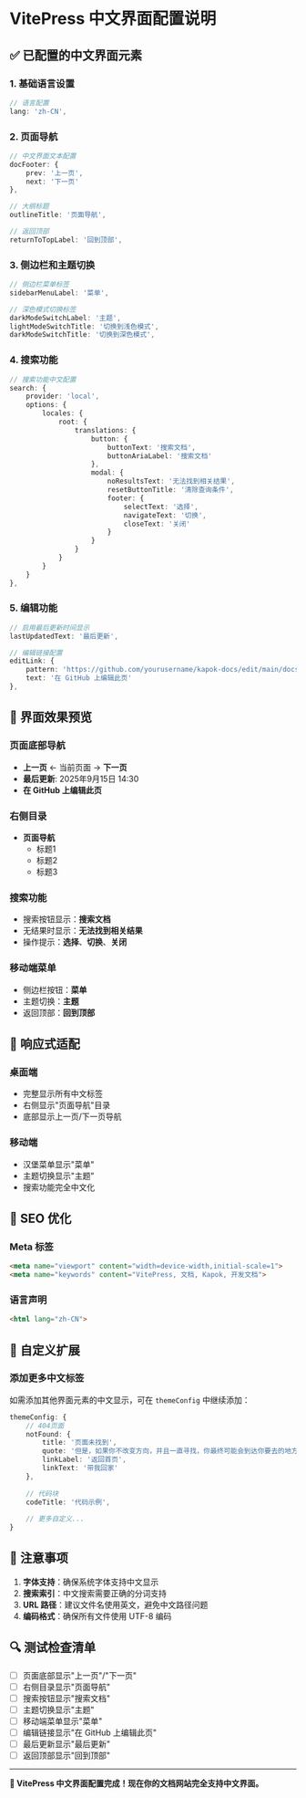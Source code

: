 # VitePress 中文界面配置说明

## ✅ 已配置的中文界面元素

### 1. 基础语言设置
```typescript
// 语言配置
lang: 'zh-CN',
```

### 2. 页面导航
```typescript
// 中文界面文本配置
docFooter: {
    prev: '上一页',
    next: '下一页'
},

// 大纲标题
outlineTitle: '页面导航',

// 返回顶部
returnToTopLabel: '回到顶部',
```

### 3. 侧边栏和主题切换
```typescript
// 侧边栏菜单标签
sidebarMenuLabel: '菜单',

// 深色模式切换标签
darkModeSwitchLabel: '主题',
lightModeSwitchTitle: '切换到浅色模式',
darkModeSwitchTitle: '切换到深色模式',
```

### 4. 搜索功能
```typescript
// 搜索功能中文配置
search: {
    provider: 'local',
    options: {
        locales: {
            root: {
                translations: {
                    button: {
                        buttonText: '搜索文档',
                        buttonAriaLabel: '搜索文档'
                    },
                    modal: {
                        noResultsText: '无法找到相关结果',
                        resetButtonTitle: '清除查询条件',
                        footer: {
                            selectText: '选择',
                            navigateText: '切换',
                            closeText: '关闭'
                        }
                    }
                }
            }
        }
    }
},
```

### 5. 编辑功能
```typescript
// 启用最后更新时间显示
lastUpdatedText: '最后更新',

// 编辑链接配置
editLink: {
    pattern: 'https://github.com/yourusername/kapok-docs/edit/main/docs/src/:path',
    text: '在 GitHub 上编辑此页'
},
```

## 🎯 界面效果预览

### 页面底部导航
- **上一页** ← 当前页面 → **下一页**
- **最后更新**: 2025年9月15日 14:30
- **在 GitHub 上编辑此页**

### 右侧目录
- **页面导航**
  - 标题1
  - 标题2
  - 标题3

### 搜索功能
- 搜索按钮显示：**搜索文档**
- 无结果时显示：**无法找到相关结果**
- 操作提示：**选择**、**切换**、**关闭**

### 移动端菜单
- 侧边栏按钮：**菜单**
- 主题切换：**主题**
- 返回顶部：**回到顶部**

## 📱 响应式适配

### 桌面端
- 完整显示所有中文标签
- 右侧显示"页面导航"目录
- 底部显示上一页/下一页导航

### 移动端
- 汉堡菜单显示"菜单"
- 主题切换显示"主题"
- 搜索功能完全中文化

## 🔧 SEO 优化

### Meta 标签
```html
<meta name="viewport" content="width=device-width,initial-scale=1">
<meta name="keywords" content="VitePress, 文档, Kapok, 开发文档">
```

### 语言声明
```html
<html lang="zh-CN">
```

## 🎨 自定义扩展

### 添加更多中文标签
如需添加其他界面元素的中文显示，可在 `themeConfig` 中继续添加：

```typescript
themeConfig: {
    // 404页面
    notFound: {
        title: '页面未找到',
        quote: '但是，如果你不改变方向，并且一直寻找，你最终可能会到达你要去的地方。',
        linkLabel: '返回首页',
        linkText: '带我回家'
    },
    
    // 代码块
    codeTitle: '代码示例',
    
    // 更多自定义...
}
```

## 📝 注意事项

1. **字体支持**：确保系统字体支持中文显示
2. **搜索索引**：中文搜索需要正确的分词支持
3. **URL 路径**：建议文件名使用英文，避免中文路径问题
4. **编码格式**：确保所有文件使用 UTF-8 编码

## 🔍 测试检查清单

- [ ] 页面底部显示"上一页"/"下一页"
- [ ] 右侧目录显示"页面导航"
- [ ] 搜索按钮显示"搜索文档"
- [ ] 主题切换显示"主题"
- [ ] 移动端菜单显示"菜单"
- [ ] 编辑链接显示"在 GitHub 上编辑此页"
- [ ] 最后更新显示"最后更新"
- [ ] 返回顶部显示"回到顶部"

---

**🎉 VitePress 中文界面配置完成！现在你的文档网站完全支持中文界面。**